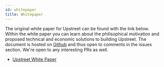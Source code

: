 ```yaml
---
id: whitepaper
title: Whitepaper
---
```


The original white paper for Upstreet can be found with the link below. Within the white paper you can learn about the philisophical motivation and proposed technical and economic solutions to building Upstreet. The document is hosted on [Github](https://github.com/upstreetai/whitepaper) and thus open to comments in the issues section. We're open to any interesting PRs as well.


- [Upstreet White Paper](https://github.com/upstreetai/whitepaper/blob/master/whitepaper.pdf)